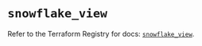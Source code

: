 # `snowflake_view`

Refer to the Terraform Registry for docs: [`snowflake_view`](https://registry.terraform.io/providers/snowflake-labs/snowflake/0.88.0/docs/resources/view).
